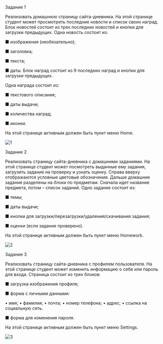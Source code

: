 Задание 1

Реализовать домашнюю страницу сайта-дневника.
На этой странице студент может просмотреть последние новости и список своих наград.
Блок новостей состоит из трех последних новостей и кнопки
для загрузки предыдущих.
Одна новость состоит из:

■ изображения (необязательно);

■ заголовка;

■ текста;

■ даты.
Блок наград состоит из 9 последних наград и кнопки для загрузки предыдущих.

Одна награда состоит из:

■ текстового описания;

■ даты выдачи;

■ количества наград;

■ иконки.

На этой странице активным должен быть пункт меню Home.

![1](https://user-images.githubusercontent.com/86431195/190668166-00a1e76b-4a85-4e7c-8647-a6b504fbf217.PNG)

Задание 2

Реализовать страницу сайта-дневника с домашними заданиями.
На этой странице студент может посмотреть выданные ему
задания, загрузить задание на проверку и узнать оценку.
Справа вверху отображаются условные цветовые обозначения.
Дальше домашние задания разделены на блоки по предметам.
Сначала идет название предмета, потом – список заданий.
Одно задание состоит из:

■ темы;

■ даты выдачи;

■ кнопки для загрузки/перезагрузки/удаления/скачивания
задания;

■ оценки (если задание проверено).

На этой странице активным должен быть пункт меню Homework.

![2](https://user-images.githubusercontent.com/86431195/190668603-39a768be-e247-4bb3-be1e-32652b9a9db1.PNG)

Задание 3

Реализовать страницу сайта-дневника с профилем пользователя.
На этой странице студент может изменить информацию о
себе или пароль для входа.
Страница состоит из трех блоков:

■ загрузка изображения профиля;

■ форма с личными данными:

• имя;
• фамилия;
• почта;
• номер телефона;
• адрес;
• ссылка на социальную сеть.

■ форма для изменения пароля.

На этой странице активным должен быть пункт меню Settings.

![3](https://user-images.githubusercontent.com/86431195/190668968-f7ebf07b-5b09-4bda-85c1-f1b259a92a58.PNG)

